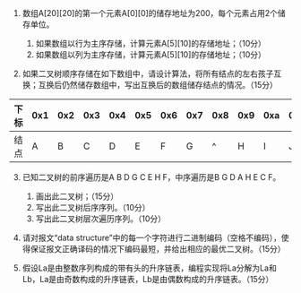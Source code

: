 1. 数组A\[20\]\[20\]的第一个元素A\[0\]\[0\]的储存地址为200，每个元素占用2个储存单位。
	1. 如果数组以行为主序存储，计算元素A\[5\]\[10\]的存储地址；（10分）
	2. 如果数组以列为主序存储，计算元素A\[5\]\[10\]的存储地址；（10分）

2. 如果二叉树顺序存储在如下数组中，请设计算法，将所有结点的左右孩子互换；互换后仍然储存数组中，写出互换后的数组储存结点的情况。（15分）

| 下标 | 0x1 | 0x2 | 0x3 | 0x4 | 0x5 | 0x6 | 0x7 | 0x8 | 0x9 | 0xa | 0xb | 0xc | 0xd | 0xe | 0xf |
| ---  | --- | --- | --- | --- | --- | --- | --- | --- | --- | --- | --- | --- | --- | --- | --- |
| 结点 |  A  |  B  |  C  |  D  |  E  |  F  |  G  |  ^  |  H  |  I  |  J  |  ^  |  ^  |  ^  |  ^  |

3. 已知二叉树的前序遍历是A B D G C E H F，中序遍历是B G D A H E C F。
	1. 画出此二叉树；（15分）
	2. 写出此二叉树后序序列。（10分）
	3. 写出此二叉树层次遍历序列。（10分）

4. 请对报文“data structure”中的每一个字符进行二进制编码（空格不编码），使得保证报文正确译码的情况下编码最短，并给出相应的最优二叉树。（15分）

5. 假设La是由整数序列构成的带有头的升序链表，编程实现将La分解为La和Lb，La是由奇数构成的升序链表，Lb是由偶数构成的升序链表。（15分）
